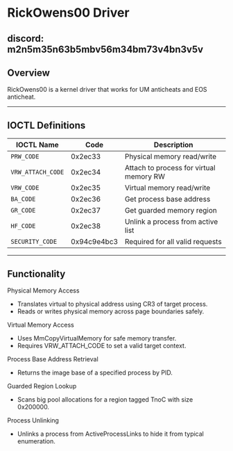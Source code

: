 # RickOwens00 Driver

## discord: m2n5m35n63b5mbv56m34bm73v4bn3v5v

## Overview

RickOwens00 is a kernel driver that works for UM anticheats and EOS anticheat.

---

## IOCTL Definitions

| IOCTL Name        | Code        | Description                              |
|-------------------|-------------|------------------------------------------|
| `PRW_CODE`        | 0x2ec33     | Physical memory read/write               |
| `VRW_ATTACH_CODE` | 0x2ec34     | Attach to process for virtual memory RW  |
| `VRW_CODE`        | 0x2ec35     | Virtual memory read/write                |
| `BA_CODE`         | 0x2ec36     | Get process base address                 |
| `GR_CODE`         | 0x2ec37     | Get guarded memory region                |
| `HF_CODE`         | 0x2ec38     | Unlink a process from active list        |
| `SECURITY_CODE`   | 0x94c9e4bc3 | Required for all valid requests          |

---

## Functionality

Physical Memory Access
- Translates virtual to physical address using CR3 of target process.
- Reads or writes physical memory across page boundaries safely.

Virtual Memory Access
- Uses MmCopyVirtualMemory for safe memory transfer.
- Requires VRW_ATTACH_CODE to set a valid target context.

Process Base Address Retrieval
- Returns the image base of a specified process by PID.

Guarded Region Lookup
- Scans big pool allocations for a region tagged TnoC with size 0x200000.

Process Unlinking
- Unlinks a process from ActiveProcessLinks to hide it from typical enumeration.
